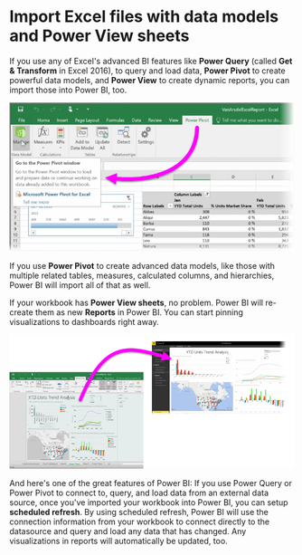 <properties
   pageTitle="Import Power View and Power Pivot to Power BI"
   description="Excel workbooks with Power tools work seamlessly with Power BI"
   services="powerbi"
   documentationCenter=""
   authors="davidiseminger"
   manager="mblythe"
   editor=""
   tags=""
   qualityFocus="no"
   qualityDate=""
   featuredVideoId="nVkpj0tB4Yk"
   featuredVideoThumb=""
   courseDuration="4m"/>

<tags
   ms.service="powerbi"
   ms.devlang="NA"
   ms.topic="article"
   ms.tgt_pltfrm="NA"
   ms.workload="powerbi"
   ms.date="03/28/2016"
   ms.author="davidi"/>

# Import Excel files with data models and Power View sheets

If you use any of Excel's advanced BI features like **Power Query** (called **Get & Transform** in Excel 2016), to query and load data, **Power Pivot** to create powerful data models, and **Power View** to create dynamic reports, you can import those into Power BI, too.

![](media/powerbi-learning-5-3-import-powerpivot-powerview/5-3_1.png)

If you use **Power Pivot** to create advanced data models, like those with multiple related tables, measures, calculated columns, and hierarchies, Power BI will import all of that as well.

If your workbook has **Power View sheets**, no problem. Power BI will re-create them as new **Reports** in Power BI. You can start pinning visualizations to dashboards right away.

![](media/powerbi-learning-5-3-import-powerpivot-powerview/5-3_2.png)

And here's one of the great features of Power BI: If you use Power Query or Power Pivot to connect to, query, and load data from an external data source, once you've imported your workbook into Power BI, you can setup **scheduled refresh**. By using scheduled refresh, Power BI will use the connection information from your workbook to connect directly to the datasource and query and load any data that has changed. Any visualizations in reports will automatically be updated, too.
